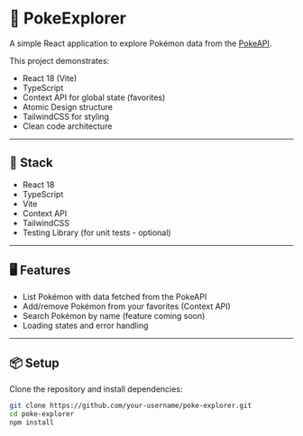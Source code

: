 # 🧩 PokeExplorer

A simple React application to explore Pokémon data from the [PokeAPI](https://pokeapi.co/).

This project demonstrates:
- React 18 (Vite)
- TypeScript
- Context API for global state (favorites)
- Atomic Design structure
- TailwindCSS for styling
- Clean code architecture

---

## 🚀 Stack

- React 18
- TypeScript
- Vite
- Context API
- TailwindCSS
- Testing Library (for unit tests - optional)

---

## 🖥️ Features

- List Pokémon with data fetched from the PokeAPI
- Add/remove Pokémon from your favorites (Context API)
- Search Pokémon by name (feature coming soon)
- Loading states and error handling

---

## 📦 Setup

Clone the repository and install dependencies:

```bash
git clone https://github.com/your-username/poke-explorer.git
cd poke-explorer
npm install
